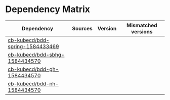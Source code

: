 # Dependency Matrix

Dependency | Sources | Version | Mismatched versions
---------- | ------- | ------- | -------------------
[cb-kubecd/bdd-spring-1584433469](https://github.com/cb-kubecd/bdd-spring-1584433469.git) |  | []() | 
[cb-kubecd/bdd-sbhg-1584434570](https://github.com/cb-kubecd/bdd-sbhg-1584434570.git) |  | []() | 
[cb-kubecd/bdd-gh-1584434570](https://github.com/cb-kubecd/bdd-gh-1584434570.git) |  | []() | 
[cb-kubecd/bdd-nh-1584434570](https://github.com/cb-kubecd/bdd-nh-1584434570.git) |  | []() | 
